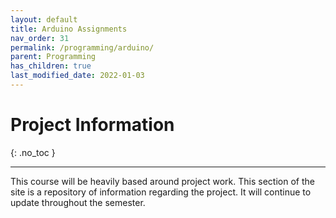 ```yaml
---
layout: default
title: Arduino Assignments
nav_order: 31
permalink: /programming/arduino/
parent: Programming
has_children: true
last_modified_date: 2022-01-03
---
```



# Project Information
{: .no_toc  }

----

This course will be heavily based around project work.  This section of the site is a repository of information regarding the project.  It will continue to update throughout the semester.


